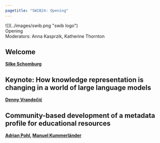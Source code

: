 ```yaml
---
pagetitle: "SWIB24: Opening"
---
```



<div id="top">
<div class="column left">![](../images/swib.png "swib logo")</div>
<div class="column middle">Opening</div>
<div id="countdown" class="column right"></div>
</div>

<div id="prog">
<div>Moderators: Anna Kasprzik, Katherine Thornton</div>

    



## Welcome

<b><u>Silke Schomburg</u></b>



## Keynote: How knowledge representation is changing in a world of large language models

<b><u>Denny Vrandečić</u></b>



## Community-based development of a metadata profile for educational resources

<b><u>Adrian Pohl</u>, <u>Manuel Kummerländer</u></b>



</div>


